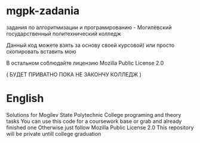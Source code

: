 # mgpk-zadania
задания по алгоритмизации и програмированию - Могилёвский государственный политехнический колледж

Данный код можете взять за основу своей курсовой) или просто скопировать вставить мою

В остальном соблюдайте лицензию Mozilla Public License 2.0

( БУДЕТ ПРИВАТНО ПОКА НЕ ЗАКОНЧУ КОЛЛЕДЖ )
# English
Solutions for Mogilev State Polytechnic College programing and theory tasks
You can use this code for a coursework base or grab and already finished one
Otherwise just follow Mozilla Public License 2.0
This repository will be private untill college graduation
